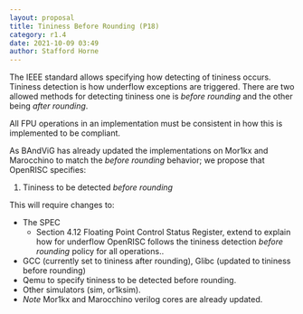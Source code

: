```yaml
---
layout: proposal
title: Tininess Before Rounding (P18)
category: r1.4
date: 2021-10-09 03:49
author: Stafford Horne
---
```


The IEEE standard allows specifying how detecting of tininess occurs.  Tininess
detection is how underflow exceptions are triggered.  There are two allowed methods
for detecting tininess one is *before rounding* and the other being *after rounding*.

All FPU operations in an implementation must be consistent in how this is
implemented to be compliant.

As BAndViG has already updated the implementations on Mor1kx and Marocchino to match
the *before rounding* behavior; we propose that OpenRISC specifies:

  1. Tininess to be detected *before rounding*

This will require changes to:

 - The SPEC
   - Section 4.12 Floating Point Control Status Register, extend to explain how
     for underflow OpenRISC follows the tininess detection *before rounding* policy
     for all operations..
 - GCC (currently set to tininess after rounding), Glibc (updated to tininess before rounding)
 - Qemu to specify tininess to be detected before rounding.
 - Other simulators (sim, or1ksim).
 - *Note* Mor1kx and Marocchino verilog cores are already updated.

